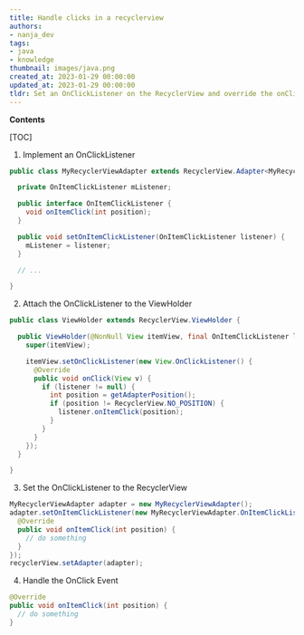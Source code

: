 ```yaml
---
title: Handle clicks in a recyclerview
authors:
- nanja_dev
tags:
- java
- knowledge
thumbnail: images/java.png
created_at: 2023-01-29 00:00:00
updated_at: 2023-01-29 00:00:00
tldr: Set an OnClickListener on the RecyclerView and override the onClick method to perform the desired action.
---
```


**Contents**

[TOC]

1. Implement an OnClickListener 

```java
public class MyRecyclerViewAdapter extends RecyclerView.Adapter<MyRecyclerViewAdapter.ViewHolder> {

  private OnItemClickListener mListener;

  public interface OnItemClickListener {
    void onItemClick(int position);
  }

  public void setOnItemClickListener(OnItemClickListener listener) {
    mListener = listener;
  }

  // ...

}
```

2. Attach the OnClickListener to the ViewHolder 

```java
public class ViewHolder extends RecyclerView.ViewHolder {

  public ViewHolder(@NonNull View itemView, final OnItemClickListener listener) {
    super(itemView);

    itemView.setOnClickListener(new View.OnClickListener() {
      @Override
      public void onClick(View v) {
        if (listener != null) {
          int position = getAdapterPosition();
          if (position != RecyclerView.NO_POSITION) {
            listener.onItemClick(position);
          }
        }
      }
    });
  }

}
```

3. Set the OnClickListener to the RecyclerView 

```java
MyRecyclerViewAdapter adapter = new MyRecyclerViewAdapter();
adapter.setOnItemClickListener(new MyRecyclerViewAdapter.OnItemClickListener() {
  @Override
  public void onItemClick(int position) {
    // do something
  }
});
recyclerView.setAdapter(adapter);
```

4. Handle the OnClick Event 

```java
@Override
public void onItemClick(int position) {
  // do something
}
```
